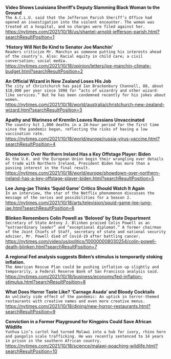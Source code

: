 **Video Shows Louisiana Sheriff’s Deputy Slamming Black Woman to the Ground**\
`The A.C.L.U. said that the Jefferson Parish Sheriff’s Office had opened an investigation into the violent encounter. The woman was treated at a hospital, and no charges were filed against her.`\
https://nytimes.com/2021/10/18/us/shantel-arnold-jefferson-parish.html?searchResultPosition=1

**‘History Will Not Be Kind to Senator Joe Manchin’**\
`Readers criticize Mr. Manchin as someone putting his interests ahead of the country’s. Also: Racial equity in child care; a civil conversation; social media.`\
https://nytimes.com/2021/10/18/opinion/letters/joe-manchin-climate-budget.html?searchResultPosition=2

**An Official Wizard in New Zealand Loses His Job**\
`The city of Christchurch has paid Ian Brackenbury Channell, 88, about $10,000 per year since 1998 for “acts of wizardry and other wizard-like services.” But he has been condemned recently for his jokes about women.`\
https://nytimes.com/2021/10/18/world/australia/christchurch-new-zealand-wizard.html?searchResultPosition=3

**Apathy and Wariness of Kremlin Leaves Russians Unvaccinated**\
`The country hit 1,000 deaths in a 24-hour period for the first time since the pandemic began, reflecting the risks of having a low vaccination rate.`\
https://nytimes.com/2021/10/18/world/europe/russia-virus-vaccine.html?searchResultPosition=4

**Showdown Over Northern Ireland Has a Key Offstage Player: Biden**\
`As the U.K. and the European Union begin their wrangling over details of trade with Northern Ireland, President Biden has more than a passing interest in the final result.`\
https://nytimes.com/2021/10/18/world/europe/showdown-over-northern-ireland-has-a-key-offstage-player-biden.html?searchResultPosition=5

**Lee Jung-jae Thinks ‘Squid Game’ Critics Should Watch It Again**\
`In an interview, the star of the Netflix phenomenon discusses the message of the series and possibilities for a Season 2.`\
https://nytimes.com/2021/10/18/arts/television/squid-game-lee-jung-jae.html?searchResultPosition=6

**Blinken Remembers Colin Powell as ‘Beloved’ by State Department**\
`Secretary of State Antony J. Blinken praised Colin Powell as an “extraordinary leader” and “exceptional diplomat.” A former chairman of the Joint Chiefs of Staff, secretary of state and national security adviser, Mr. Powell died of Covid-19 after battling cancer.`\
https://nytimes.com/video/us/politics/100000008030254/colin-powell-death-blinken.html?searchResultPosition=7

**A regional Fed analysis suggests Biden’s stimulus is temporarily stoking inflation.**\
`The American Rescue Plan could be pushing inflation up slightly and temporarily, a Federal Reserve Bank of San Francisco analysis said.`\
https://nytimes.com/2021/10/18/business/economy/fed-inflation-stimulus.html?searchResultPosition=8

**What Does Horror Taste Like? ‘Carnage Asada’ and Bloody Cocktails**\
`An unlikely side effect of the pandemic: An uptick in terror-themed restaurants with creative names and even more creative menus.`\
https://nytimes.com/2021/10/18/dining/new-horror-restaurants.html?searchResultPosition=9

**Conviction in a Former Playground for Kingpins Could Save African Wildlife**\
`Yunhua Lin’s cartel had turned Malawi into a hub for ivory, rhino horn and pangolin scale trafficking. He was recently sentenced to 14 years in prison in the southern African country.`\
https://nytimes.com/2021/10/18/science/malawi-poaching-wildlife.html?searchResultPosition=10

